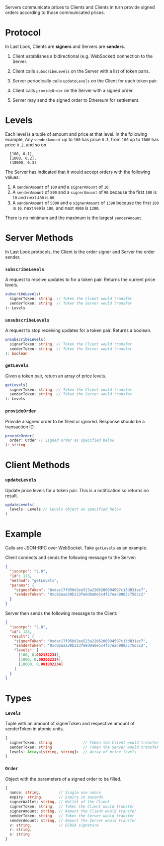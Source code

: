 Servers communicate prices to Clients and Clients in turn provide signed orders according to those communicated prices.

# Protocol

In Last Look, Clients are **signers** and Servers are **senders**.

1. Client establishes a bidirectional (e.g. WebSocket) connection to the Server.

2. Client calls `subscribeLevels` on the Server with a list of token pairs.

3. Server periodically calls `updateLevels` on the Client for each token pair.

4. Client calls `provideOrder` on the Server with a signed order.

5. Server may send the signed order to Ethereum for settlement.

# Levels

Each level is a tuple of amount and price at that level. In the following example, Any `senderAmount` up to `100` has price `0.3`, from `100` up to `1000` has price `0.2`, and so on.

```
  [100, 0.1],
  [1000, 0.2],
  [10000, 0.3]
```

The Server has indicated that it would accept orders with the following values:

1. A `senderAmount` of `100` and a `signerAmount` of `10`.
2. A `senderAmount` of `500` and a `signerAmount` of `90` because the first `100` is `10` and next `400` is `80`.
3. A `senderAmount` of `5000` and a `signerAmount` of `1390` because the first `100` is `10`, next `900` is `180`, and next `4000` is `1200`.

There is no minimum and the maximum is the largest `senderAmount`.

# Server Methods

In Last Look protocols, the Client is the order signer and Server the order sender.

### `subscribeLevels`

A request to receive updates to for a token pair. Returns the current price levels.

```TypeScript
subscribeLevels(
  signerToken: string, // Token the Client would transfer
  senderToken: string  // Token the Server would transfer
): Levels
```

### `unsubscribeLevels`

A request to stop receiving updates for a token pair. Returns a boolean.

```TypeScript
unsubscribeLevels(
  signerToken: string, // Token the Client would transfer
  senderToken: string  // Token the Server would transfer
): boolean
```

### `getLevels`

Given a token pair, return an array of price levels.

```TypeScript
getLevels(
  signerToken: string, // Token the Client would transfer
  senderToken: string  // Token the Server would transfer
): Levels
```

### `provideOrder`

Provide a signed order to be filled or ignored. Response should be a transaction ID.

```TypeScript
provideOrder(
  order: Order // Signed order as specified below
): string
```

# Client Methods

### `updateLevels`

Update price levels for a token pair. This is a notification so returns no result.

```TypeScript
updateLevels(
  levels: Levels // Levels object as specified below
)
```

# Example

Calls are JSON-RPC over WebSocket. Take `getLevels` as an example.

Client connects and sends the following message to the Server:

```json
{
  "jsonrpc": "2.0",
  "id": 123,
  "method": "getLevels",
  "params": {
    "signerToken": "0xdac17f958d2ee523a2206206994597c13d831ec7",
    "senderToken": "0xc02aaa39b223fe8d0a0e5c4f27ead9083c756cc2"
  }
}
```

Server then sends the following message to the Client:

```json
{
  "jsonrpc": "2.0",
  "id": 123,
  "result": {
    "signerToken": "0xdac17f958d2ee523a2206206994597c13d831ec7",
    "senderToken": "0xc02aaa39b223fe8d0a0e5c4f27ead9083c756cc2",
    "levels": [
      [100, 0.002132234],
      [1000, 0.002002234],
      [10000, 0.001992234]
    ]
  }
}
```

# Types

### `Levels`

Tuple with an amount of signerToken and respective amount of senderToken in atomic units.

```TypeScript
{
  signerToken: string              // Token the Client would transfer
  senderToken: string              // Token the Server would transfer
  levels: Array<[string, string]>  // Array of price levels
}
```

### `Order`

Object with the parameters of a signed order to be filled.

```TypeScript
{
  nonce: string,        // Single use nonce
  expiry: string,       // Expiry in seconds
  signerWallet: string, // Wallet of the Client
  signerToken: string,  // Token the Client would transfer
  signerAmount: string, // Amount the Client would transfer
  senderToken: string,  // Token the Server would transfer
  senderAmount: string, // Amount the Server would transfer
  v: string,            // ECDSA signature
  r: string,
  s: string
}
```
